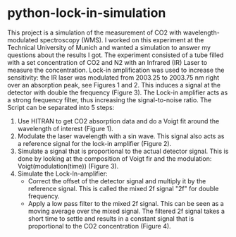 # python-lock-in-simulation
This project is a simulation of the measurement of CO2 with wavelength-modulated spectroscopy (WMS). I worked on this experiment at the Technical University of Munich and wanted a simulation to answer my questions about the results I got. The experiment consisted of a tube filled with a set concentration of CO2 and N2 with an Infrared  (IR) Laser to measure the concentration. Lock-in amplification was used to increase the sensitivity: the IR laser was modulated from 2003.25 to 2003.75 nm right over an absorption peak, see Figures 1 and 2. This induces a signal at the detector with double the frequency (Figure 3). The Lock-in amplifier acts as a strong frequency filter, thus increasing the signal-to-noise ratio. The Script can be separated into 5 steps:

1. Use HITRAN to get CO2 absorption data and do a Voigt fit around the wavelength of interest (Figure 1). 
2. Modulate the laser wavelength with a sin wave. This signal also acts as a reference signal for the lock-in amplifier (Figure 2).
3. Simulate a signal that is proportional to the actual detector signal. This is done by looking at the composition of Voigt fir and the modulation: Voigt(modulation(time)) (Figure 3).
4. Simulate the Lock-In-amplifier:
   - Correct the offset of the detector signal and multiply it by the reference signal. This is called the mixed 2f signal "2f" for double frequency.
   - Apply a low pass filter to the mixed 2f signal. This can be seen as a moving average over the mixed signal. The filtered 2f signal takes a short time to settle and results in a constant signal that is  proportional to the CO2 concentration (Figure 4).
